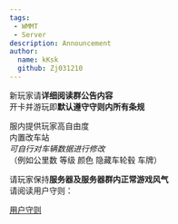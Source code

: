 ```yaml
---
tags: 
 - WMMT
 - Server
description: Announcement
author:
  name: kKsk
  github: Zj031210
---
```


新玩家请**详细阅读群公告内容**  
开卡并游玩即**默认遵守守则内所有条规**  

服内提供玩家高自由度  
内置改车站  
*可自行对车辆数据进行修改*  
（例如公里数 等级 颜色 隐藏车轮毂 车牌）  

请玩家保持**服务器及服务器群内正常游戏风气**  
请阅读用户守则：  

[用户守则](https://docs.qq.com/doc/DQXFnYlVlTFJpWnN6)
